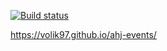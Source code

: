 [![Build status](https://ci.appveyor.com/api/projects/status/ckvaccb6c3t9a78t?svg=true)](https://ci.appveyor.com/project/volik97/ahj-events)

https://volik97.github.io/ahj-events/
